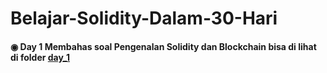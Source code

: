 ﻿# Belajar-Solidity-Dalam-30-Hari
#### ◉ Day 1 Membahas soal Pengenalan Solidity dan Blockchain bisa di lihat di folder [day_1](https://github.com/cryCPowr/Belajar-Solidity-Dalam-30-Hari/tree/main/day_1)
